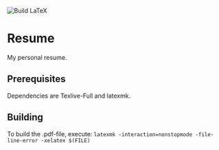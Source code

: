 ![Build LaTeX](https://github.com/michidk/resume/workflows/Build%20LaTeX%20document/badge.svg)
# Resume
My personal resume.

## Prerequisites
Dependencies are Texlive-Full and latexmk.

## Building
To build the .pdf-file, execute:
```latexmk -interaction=nonstopmode -file-line-error -xelatex $(FILE)```


